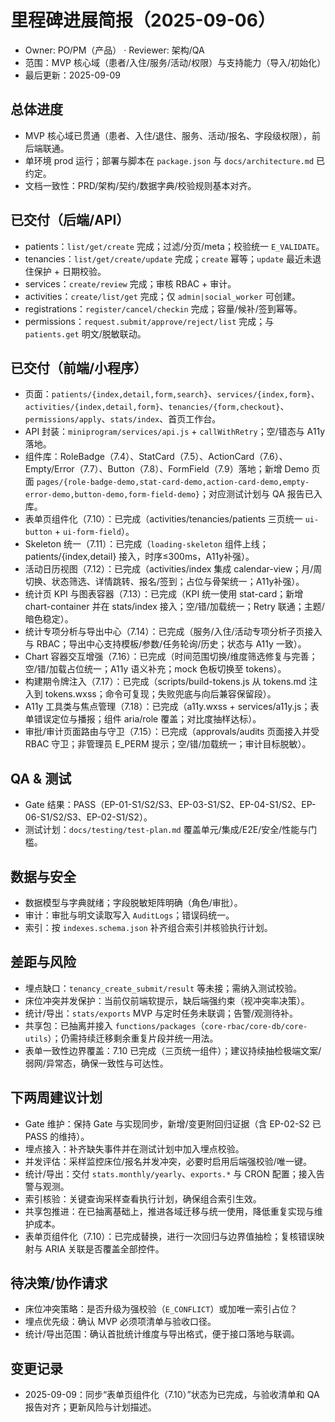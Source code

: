 # 里程碑进展简报（2025-09-06）

- Owner: PO/PM（产品） · Reviewer: 架构/QA
- 范围：MVP 核心域（患者/入住/服务/活动/权限）与支持能力（导入/初始化）
- 最后更新：2025-09-09

## 总体进度
- MVP 核心域已贯通（患者、入住/退住、服务、活动/报名、字段级权限），前后端联通。
- 单环境 prod 运行；部署与脚本在 `package.json` 与 `docs/architecture.md` 已约定。
- 文档一致性：PRD/架构/契约/数据字典/校验规则基本对齐。

## 已交付（后端/API）
- patients：`list/get/create` 完成；过滤/分页/meta；校验统一 `E_VALIDATE`。
- tenancies：`list/get/create/update` 完成；`create` 幂等；`update` 最近未退住保护 + 日期校验。
- services：`create/review` 完成；审核 RBAC + 审计。
- activities：`create/list/get` 完成；仅 `admin|social_worker` 可创建。
- registrations：`register/cancel/checkin` 完成；容量/候补/签到幂等。
- permissions：`request.submit/approve/reject/list` 完成；与 `patients.get` 明文/脱敏联动。

## 已交付（前端/小程序）
- 页面：`patients/{index,detail,form,search}`、`services/{index,form}`、`activities/{index,detail,form}`、`tenancies/{form,checkout}`、`permissions/apply`、`stats/index`、首页工作台。
- API 封装：`miniprogram/services/api.js` + `callWithRetry`；空/错态与 A11y 落地。
- 组件库：RoleBadge（7.4）、StatCard（7.5）、ActionCard（7.6）、Empty/Error（7.7）、Button（7.8）、FormField（7.9）落地；新增 Demo 页面 `pages/{role-badge-demo,stat-card-demo,action-card-demo,empty-error-demo,button-demo,form-field-demo}`；对应测试计划与 QA 报告已入库。
- 表单页组件化（7.10）：已完成（activities/tenancies/patients 三页统一 `ui-button` + `ui-form-field`）。
- Skeleton 统一（7.11）：已完成（`loading-skeleton` 组件上线；patients/{index,detail} 接入，时序≤300ms，A11y补强）。
- 活动日历视图（7.12）：已完成（activities/index 集成 calendar-view；月/周切换、状态筛选、详情跳转、报名/签到；占位与骨架统一；A11y补强）。
- 统计页 KPI 与图表容器（7.13）：已完成（KPI 统一使用 stat-card；新增 chart-container 并在 stats/index 接入；空/错/加载统一；Retry 联通；主题/暗色稳定）。
- 统计专项分析与导出中心（7.14）：已完成（服务/入住/活动专项分析子页接入与 RBAC；导出中心支持模板/参数/任务轮询/历史；状态与 A11y 一致）。
- Chart 容器交互增强（7.16）：已完成（时间范围切换/维度筛选修复与完善；空/错/加载占位统一；A11y 语义补充；mock 色板切换至 tokens）。
- 构建期令牌注入（7.17）：已完成（scripts/build-tokens.js 从 tokens.md 注入到 tokens.wxss；命令可复现；失败兜底与向后兼容保留段）。
 - A11y 工具类与焦点管理（7.18）：已完成（a11y.wxss + services/a11y.js；表单错误定位与播报；组件 aria/role 覆盖；对比度抽样达标）。
- 审批/审计页面路由与守卫（7.15）：已完成（approvals/audits 页面接入并受 RBAC 守卫；非管理员 E_PERM 提示；空/错/加载统一；审计目标脱敏）。

## QA & 测试
- Gate 结果：PASS（EP-01-S1/S2/S3、EP-03-S1/S2、EP-04-S1/S2、EP-06-S1/S2/S3、EP-02-S1/S2）。
- 测试计划：`docs/testing/test-plan.md` 覆盖单元/集成/E2E/安全/性能与门槛。

## 数据与安全
- 数据模型与字典就绪；字段脱敏矩阵明确（角色/审批）。
- 审计：审批与明文读取写入 `AuditLogs`；错误码统一。
- 索引：按 `indexes.schema.json` 补齐组合索引并核验执行计划。

## 差距与风险
- 埋点缺口：`tenancy_create_submit/result` 等未接；需纳入测试校验。
- 床位冲突并发保护：当前仅前端软提示，缺后端强约束（视冲突率决策）。
- 统计/导出：`stats/exports` MVP 与定时任务未联调；告警/观测待补。
- 共享包：已抽离并接入 `functions/packages`（`core-rbac/core-db/core-utils`）；仍需持续迁移剩余重复片段并统一用法。
- 表单一致性边界覆盖：7.10 已完成（三页统一组件）；建议持续抽检极端文案/弱网/异常态，确保一致性与可达性。

## 下两周建议计划
- Gate 维护：保持 Gate 与实现同步，新增/变更附回归证据（含 EP-02-S2 已 PASS 的维持）。
- 埋点接入：补齐缺失事件并在测试计划中加入埋点校验。
- 并发评估：采样监控床位/报名并发冲突，必要时启用后端强校验/唯一键。
- 统计/导出：交付 `stats.monthly/yearly`、`exports.*` 与 CRON 配置；接入告警与观测。
- 索引核验：关键查询采样查看执行计划，确保组合索引生效。
- 共享包推进：在已抽离基础上，推进各域迁移与统一使用，降低重复实现与维护成本。
- 表单页组件化（7.10）：已完成替换，进行一次回归与边界值抽检；复核错误映射与 ARIA 关联是否覆盖全部控件。

## 待决策/协作请求
- 床位冲突策略：是否升级为强校验（`E_CONFLICT`）或加唯一索引占位？
- 埋点优先级：确认 MVP 必须项清单与验收口径。
- 统计/导出范围：确认首批统计维度与导出格式，便于接口落地与联调。

## 变更记录
- 2025-09-09：同步“表单页组件化（7.10）”状态为已完成，与验收清单和 QA 报告对齐；更新风险与计划描述。
